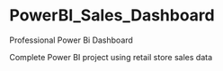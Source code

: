 # PowerBI_Sales_Dashboard
Professional Power Bi Dashboard

Complete Power BI project using retail store sales data 


